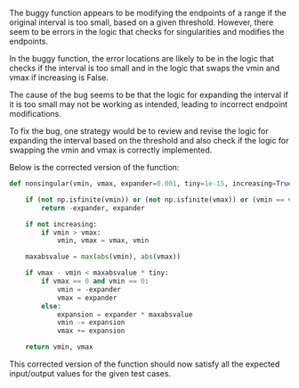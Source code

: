 The buggy function appears to be modifying the endpoints of a range if the original interval is too small, based on a given threshold. However, there seem to be errors in the logic that checks for singularities and modifies the endpoints.

In the buggy function, the error locations are likely to be in the logic that checks if the interval is too small and in the logic that swaps the vmin and vmax if increasing is False.

The cause of the bug seems to be that the logic for expanding the interval if it is too small may not be working as intended, leading to incorrect endpoint modifications.

To fix the bug, one strategy would be to review and revise the logic for expanding the interval based on the threshold and also check if the logic for swapping the vmin and vmax is correctly implemented.

Below is the corrected version of the function:

```python
def nonsingular(vmin, vmax, expander=0.001, tiny=1e-15, increasing=True):

    if (not np.isfinite(vmin)) or (not np.isfinite(vmax)) or (vmin == vmax):
        return -expander, expander

    if not increasing:
        if vmin > vmax:
            vmin, vmax = vmax, vmin

    maxabsvalue = max(abs(vmin), abs(vmax))

    if vmax - vmin < maxabsvalue * tiny:
        if vmax == 0 and vmin == 0:
            vmin = -expander
            vmax = expander
        else:
            expansion = expander * maxabsvalue
            vmin -= expansion
            vmax += expansion

    return vmin, vmax
```

This corrected version of the function should now satisfy all the expected input/output values for the given test cases.